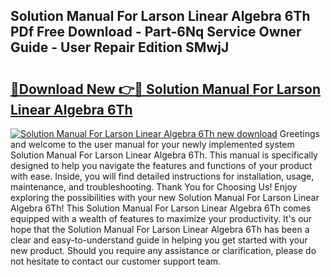 ## Solution Manual For Larson Linear Algebra 6Th PDf Free Download - Part-6Nq Service Owner Guide - User Repair Edition SMwjJ

# <h2><a href="http://bc47998.oget.top/?id=Solution+Manual+For+Larson+Linear+Algebra+6Th">🔗Download New 👉🔴 Solution Manual For Larson Linear Algebra 6Th</a></h2>

[![Solution Manual For Larson Linear Algebra 6Th new download](https://i.imgur.com/5g1atiW.png)](http://bc47998.oget.top/?id=Solution+Manual+For+Larson+Linear+Algebra+6Th)
Greetings and welcome to the user manual for your newly implemented system Solution Manual For Larson Linear Algebra 6Th. This manual is specifically designed to help you navigate the features and functions of your product with ease. Inside, you will find detailed instructions for installation, usage, maintenance, and troubleshooting. Thank You for Choosing Us! Enjoy exploring the possibilities with your new Solution Manual For Larson Linear Algebra 6Th! This Solution Manual For Larson Linear Algebra 6Th comes equipped with a wealth of features to maximize your productivity. It's our hope that the Solution Manual For Larson Linear Algebra 6Th has been a clear and easy-to-understand guide in helping you get started with your new product. Should you require any assistance or clarification, please do not hesitate to contact our customer support team.
